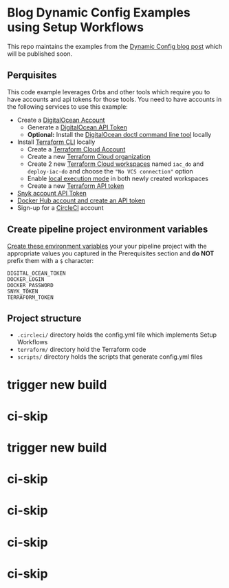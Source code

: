 # Blog Dynamic Config Examples using Setup Workflows

This repo maintains the examples from the [Dynamic Config blog post][1] which will be published soon.

## Perquisites

This code example leverages Orbs and other tools which require you to have accounts and api tokens for those tools. You need to have accounts in the following services to use this example:

- Create a [DigitalOcean Account][11]
  - Generate a [DigitalOcean API Token][13]
  - **Optional:** Install the [DigitalOcean doctl command line tool][14] locally
- Install [Terraform CLI][4] locally
  - Create a [Terraform Cloud Account][5]
  - Create a new [Terraform Cloud organization][6]
  - Create 2 new [Terraform Cloud workspaces][7] named `iac_do` and `deploy-iac-do` and choose the `"No VCS connection"` option
  - Enable [local execution mode][9] in both newly created workspaces
  - Create a new [Terraform API token][8]
- [Snyk account API Token][16]
- [Docker Hub account and create an API token][17]
- Sign-up for a [CircleCI][10] account

## Create pipeline project environment variables

[Create these environment variables][18] your your pipeline project with the appropriate values you captured in the Prerequisites section and **do NOT** prefix them with a `$` character:

```
DIGITAL_OCEAN_TOKEN
DOCKER_LOGIN
DOCKER_PASSWORD
SNYK_TOKEN
TERRAFORM_TOKEN
```

## Project structure

- `.circleci/` directory holds the config.yml file which implements Setup Workflows
- `terraform/` directory hold the Terraform code 
- `scripts/` directory holds the scripts that generate config.yml files

<!-- The following are reference urls -->
[1]: https://circleci.com/blog/building-cicd-pipelines-using-dynamic-config/
[2]: https://circleci.com/blog/our-cloud-platform-your-compute-introducing-the-circleci-runner/
[3]: https://github.com/CircleCI-Public/blog-runner
[4]: https://www.terraform.io/docs/cli-index.html
[5]: https://app.terraform.io/signup/account
[6]: https://learn.hashicorp.com/terraform/cloud-getting-started/signup#create-your-organization
[7]: https://learn.hashicorp.com/terraform/cloud-getting-started/create-workspace
[8]: https://learn.hashicorp.com/terraform/tfc/tfc_migration#authenticate-with-terraform-cloud
[9]: https://www.terraform.io/docs/cloud/workspaces/settings.html#execution-mode
[10]: https://circleci.com/signup/
[11]: https://try.digitalocean.com/freetrialoffer/
[12]: https://www.digitalocean.com/docs/droplets/how-to/add-ssh-keys/to-account/
[13]: https://www.digitalocean.com/docs/apis-clis/api/create-personal-access-token/
[14]: https://www.digitalocean.com/docs/apis-clis/doctl/how-to/install/
[15]: https://snyk.io/docs/getting-started/
[16]: https://snyk.io/blog/service-accounts/
[17]: https://docs.docker.com/docker-hub/access-tokens/
[18]: https://circleci.com/docs/2.0/env-vars/#setting-an-environment-variable-in-a-project

# trigger new build
# ci-skip
# trigger new build
# ci-skip
# ci-skip
# ci-skip
# ci-skip

